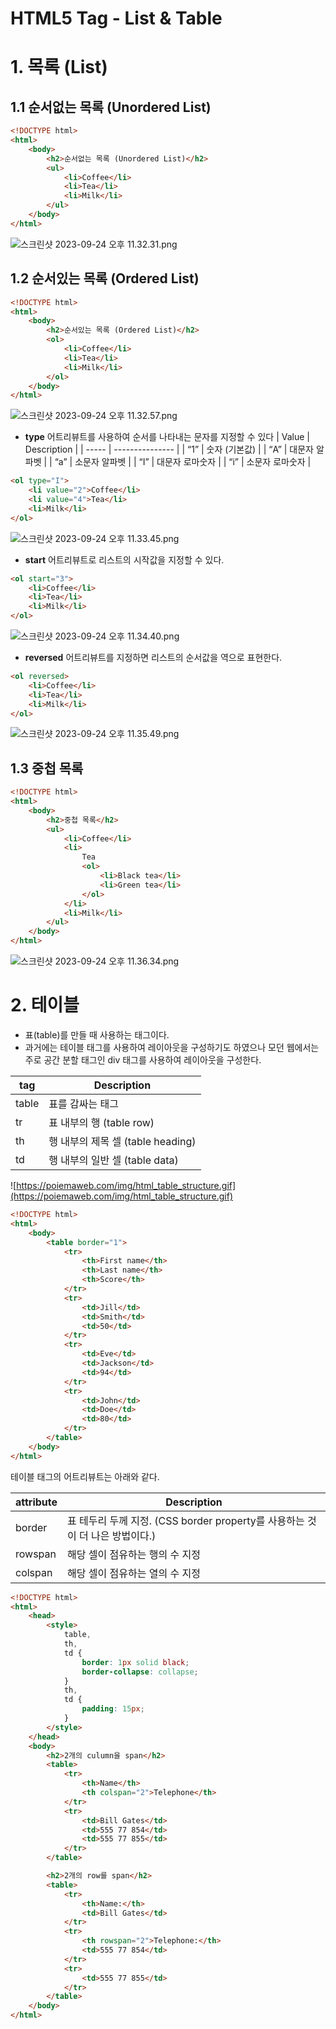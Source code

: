 # HTML5 Tag - List & Table

# 1. 목록 (List)

## 1.1 순서없는 목록 (Unordered List)

```html
<!DOCTYPE html>
<html>
    <body>
        <h2>순서없는 목록 (Unordered List)</h2>
        <ul>
            <li>Coffee</li>
            <li>Tea</li>
            <li>Milk</li>
        </ul>
    </body>
</html>
```

![스크린샷 2023-09-24 오후 11.32.31.png](./img/%25E1%2584%2589%25E1%2585%25B3%25E1%2584%258F%25E1%2585%25B3%25E1%2584%2585%25E1%2585%25B5%25E1%2586%25AB%25E1%2584%2589%25E1%2585%25A3%25E1%2586%25BA_2023-09-24_%25E1%2584%258B%25E1%2585%25A9%25E1%2584%2592%25E1%2585%25AE_11.32.31.png)

## **1.2 순서있는 목록 (Ordered List)**

```html
<!DOCTYPE html>
<html>
    <body>
        <h2>순서있는 목록 (Ordered List)</h2>
        <ol>
            <li>Coffee</li>
            <li>Tea</li>
            <li>Milk</li>
        </ol>
    </body>
</html>
```

![스크린샷 2023-09-24 오후 11.32.57.png](./img/%25E1%2584%2589%25E1%2585%25B3%25E1%2584%258F%25E1%2585%25B3%25E1%2584%2585%25E1%2585%25B5%25E1%2586%25AB%25E1%2584%2589%25E1%2585%25A3%25E1%2586%25BA_2023-09-24_%25E1%2584%258B%25E1%2585%25A9%25E1%2584%2592%25E1%2585%25AE_11.32.57.png)

-   **type** 어트리뷰트를 사용하여 순서를 나타내는 문자를 지정할 수 있다
    | Value | Description |
    | ----- | --------------- |
    | “1” | 숫자 (기본값) |
    | “A” | 대문자 알파벳 |
    | “a” | 소문자 알파벳 |
    | “I” | 대문자 로마숫자 |
    | “i” | 소문자 로마숫자 |

```html
<ol type="I">
    <li value="2">Coffee</li>
    <li value="4">Tea</li>
    <li>Milk</li>
</ol>
```

![스크린샷 2023-09-24 오후 11.33.45.png](./img/%25E1%2584%2589%25E1%2585%25B3%25E1%2584%258F%25E1%2585%25B3%25E1%2584%2585%25E1%2585%25B5%25E1%2586%25AB%25E1%2584%2589%25E1%2585%25A3%25E1%2586%25BA_2023-09-24_%25E1%2584%258B%25E1%2585%25A9%25E1%2584%2592%25E1%2585%25AE_11.33.45.png)

-   **start** 어트리뷰트로 리스트의 시작값을 지정할 수 있다.

```html
<ol start="3">
    <li>Coffee</li>
    <li>Tea</li>
    <li>Milk</li>
</ol>
```

![스크린샷 2023-09-24 오후 11.34.40.png](./img/%25E1%2584%2589%25E1%2585%25B3%25E1%2584%258F%25E1%2585%25B3%25E1%2584%2585%25E1%2585%25B5%25E1%2586%25AB%25E1%2584%2589%25E1%2585%25A3%25E1%2586%25BA_2023-09-24_%25E1%2584%258B%25E1%2585%25A9%25E1%2584%2592%25E1%2585%25AE_11.34.40.png)

-   **reversed** 어트리뷰트를 지정하면 리스트의 순서값을 역으로 표현한다.

```html
<ol reversed>
    <li>Coffee</li>
    <li>Tea</li>
    <li>Milk</li>
</ol>
```

![스크린샷 2023-09-24 오후 11.35.49.png](./img/%25E1%2584%2589%25E1%2585%25B3%25E1%2584%258F%25E1%2585%25B3%25E1%2584%2585%25E1%2585%25B5%25E1%2586%25AB%25E1%2584%2589%25E1%2585%25A3%25E1%2586%25BA_2023-09-24_%25E1%2584%258B%25E1%2585%25A9%25E1%2584%2592%25E1%2585%25AE_11.35.49.png)

## **1.3 중첩 목록**

```html
<!DOCTYPE html>
<html>
    <body>
        <h2>중첩 목록</h2>
        <ul>
            <li>Coffee</li>
            <li>
                Tea
                <ol>
                    <li>Black tea</li>
                    <li>Green tea</li>
                </ol>
            </li>
            <li>Milk</li>
        </ul>
    </body>
</html>
```

![스크린샷 2023-09-24 오후 11.36.34.png](./img/%25E1%2584%2589%25E1%2585%25B3%25E1%2584%258F%25E1%2585%25B3%25E1%2584%2585%25E1%2585%25B5%25E1%2586%25AB%25E1%2584%2589%25E1%2585%25A3%25E1%2586%25BA_2023-09-24_%25E1%2584%258B%25E1%2585%25A9%25E1%2584%2592%25E1%2585%25AE_11.36.34.png)

# **2. 테이블**

-   표(table)를 만들 때 사용하는 태그이다.
-   과거에는 테이블 태그를 사용하여 레이아웃을 구성하기도 하였으나 모던 웹에서는 주로 공간 분할 태그인 div 태그를 사용하여 레이아웃을 구성한다.

| tag   | Description                       |
| ----- | --------------------------------- |
| table | 표를 감싸는 태그                  |
| tr    | 표 내부의 행 (table row)          |
| th    | 행 내부의 제목 셀 (table heading) |
| td    | 행 내부의 일반 셀 (table data)    |

![https://poiemaweb.com/img/html_table_structure.gif](https://poiemaweb.com/img/html_table_structure.gif)

```html
<!DOCTYPE html>
<html>
    <body>
        <table border="1">
            <tr>
                <th>First name</th>
                <th>Last name</th>
                <th>Score</th>
            </tr>
            <tr>
                <td>Jill</td>
                <td>Smith</td>
                <td>50</td>
            </tr>
            <tr>
                <td>Eve</td>
                <td>Jackson</td>
                <td>94</td>
            </tr>
            <tr>
                <td>John</td>
                <td>Doe</td>
                <td>80</td>
            </tr>
        </table>
    </body>
</html>
```

테이블 태그의 어트리뷰트는 아래와 같다.

| attribute | Description                                                                  |
| --------- | ---------------------------------------------------------------------------- |
| border    | 표 테두리 두께 지정. (CSS border property를 사용하는 것이 더 나은 방법이다.) |
| rowspan   | 해당 셀이 점유하는 행의 수 지정                                              |
| colspan   | 해당 셀이 점유하는 열의 수 지정                                              |

```html
<!DOCTYPE html>
<html>
    <head>
        <style>
            table,
            th,
            td {
                border: 1px solid black;
                border-collapse: collapse;
            }
            th,
            td {
                padding: 15px;
            }
        </style>
    </head>
    <body>
        <h2>2개의 culumn을 span</h2>
        <table>
            <tr>
                <th>Name</th>
                <th colspan="2">Telephone</th>
            </tr>
            <tr>
                <td>Bill Gates</td>
                <td>555 77 854</td>
                <td>555 77 855</td>
            </tr>
        </table>

        <h2>2개의 row를 span</h2>
        <table>
            <tr>
                <th>Name:</th>
                <td>Bill Gates</td>
            </tr>
            <tr>
                <th rowspan="2">Telephone:</th>
                <td>555 77 854</td>
            </tr>
            <tr>
                <td>555 77 855</td>
            </tr>
        </table>
    </body>
</html>
```
